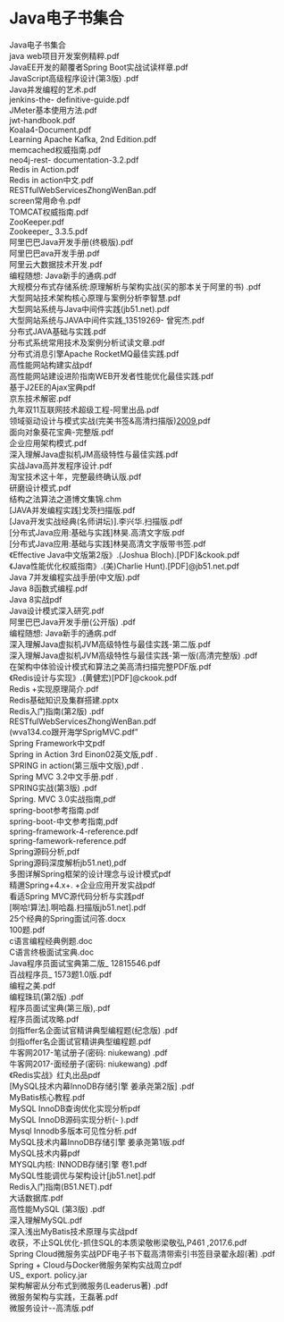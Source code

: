 # Java电子书集合
Java电子书集合<br>
java web项目开发案例精粹.pdf<br>
JavaEE开发的颠覆者Spring Boot实战试读样章.pdf<br>
JavaScript高级程序设计(第3版) .pdf<br>
Java并发编程的艺术.pdf<br>
jenkins-the- definitive-guide.pdf<br>
JMeter基本使用方法.pdf<br>
jwt-handbook.pdf<br>
Koala4-Document.pdf<br>
Learning Apache Kafka, 2nd Edition.pdf<br>
memcached权威指南.pdf<br>
neo4j-rest- documentation-3.2.pdf<br>
Redis in Action.pdf<br>
Redis in action中文.pdf<br>
RESTfulWebServicesZhongWenBan.pdf<br>
screen常用命令.pdf<br>
TOMCAT权威指南.pdf<br>
ZooKeeper.pdf<br>
Zookeeper_ 3.3.5.pdf<br>
阿里巴巴Java开发手册(终极版).pdf<br>
阿里巴巴ava开发手册.pdf<br>
阿里云大数据技术开发.pdf<br>
编程随想: Java新手的通病.pdf<br>
大规模分布式存储系统:原理解析与架构实战(买的那本关于阿里的书) .pdf<br>
大型网站技术架构核心原理与案例分析李智慧.pdf<br>
大型网站系统与Java中间件实践(jb51.net).pdf<br>
大型网站系统与JAVA中间件实践_13519269- 曾宪杰.pdf<br>
分布式JAVA基础与实践.pdf<br>
分布式系统常用技术及案例分析试读文章.pdf<br>
分布式消息引擎Apache RocketMQ最佳实践.pdf<br>
高性能网站构建实战pdf<br>
高性能网站建设进阶指南WEB开发者性能优化最佳实践.pdf<br>
基于J2EE的Ajax宝典pdf<br>
京东技术解密.pdf<br>
九年双11互联网技术超级工程-阿里出品.pdf<br>
领域驱动设计与模式实战(完美书签&高清扫描版)[2009](jb1.net),pdf<br>
面向对象葵花宝典-完整版.pdf<br>
企业应用架构模式.pdf<br>
深入理解Java虚拟机JM高级特性与最佳实践.pdf<br>
实战Java高并发程序设计.pdf<br>
淘宝技术这十年，完整最终确认版.pdf<br>
研磨设计模式.pdf<br>
结构之法算法之道博文集锦.chm<br>
[JAVA并发编程实践]戈茨扫描版.pdf<br>
[Java开发实战经典(名师讲坛)].李兴华.扫描版.pdf<br>
[分布式Java应用:基础与实践]林昊.高清文字版.pdf<br>
[分布式Java应用:基础与实践]林昊高清文字版带书签.pdf<br>
《Effective Java中文版第2版》.(Joshua Bloch).[PDF]&ckook.pdf<br>
《Java性能优化权威指南》.(美)Charlie Hunt).[PDF]@jb51.net.pdf<br>
Java 7并发编程实战手册(中文版).pdf<br>
Java 8函数式编程.pdf<br>
Java 8实战pdf<br>
Java设计模式深入研究.pdf<br>
阿里巴巴Java开发手册(公开版) .pdf<br>
编程随想: Java新手的通病.pdf<br>
深入理解Java虚拟机JVM高级特性与最佳实践-第二版.pdf<br>
深入理解Java虚拟机JVM高级特性与最佳实践-第一版(高清完整版) .pdf<br>
在架构中体验设计模式和算法之美高清扫描完整PDF版.pdf<br>
《Redis设计与实现》.(黄健宏)[PDF]@ckook.pdf<br>
Redis +实现原理简介.pdf<br>
Redis基础知识及集群搭建.pptx<br>
Redis入门指南(第2版) .pdf<br>
RESTfulWebServicesZhongWenBan.pdf<br>
(wva134.co跟开海学SprigMVC.pdf”<br>
Spring Framework中文pdf<br>
Spring in Action 3rd Einon02英文版,pdf .<br>
SPRING in action(第三版中文版),pdf .<br>
Spring MVC 3.2中文手册.pdf .<br>
SPRING实战(第3版) .pdf<br>
Spring. MVC 3.0实战指南,pdf<br>
spring-boot参考指南.pdf<br>
spring-boot-中文参考指南,pdf<br>
spring-framework-4-reference.pdf<br>
spring-famework-reference.pdf<br>
Spring源码分析,pdf<br>
Spring源码深度解析jb51.net),pdf<br>
多图详解Spring框架的设计理念与设计模式pdf<br>
精邇Spring+4.x+. +企业应用开发实战pdf<br>
看适Spring MVC源代码分析与实践pdf<br>
[啊哈!算法].啊哈磊.扫描版jb51.net].pdf<br>
25个经典的Spring面试问答.docx<br>
100题.pdf<br>
c语言编程经典例题.doc<br>
C语言终极面试宝典.doc<br>
Java程序员面试宝典第二版_ 12815546.pdf<br>
百战程序员_ 1573题1.0版.pdf<br>
编程之美.pdf<br>
编程珠玑(第2版) .pdf<br>
程序员面试宝典(第三版),.pdf<br>
程序员面试攻略.pdf<br>
剑指ffer名企面试官精讲典型编程题(纪念版) .pdf<br>
剑指offer名企面试官精讲典型编程题.pdf<br>
牛客网2017-笔试册子(密码: niukewang) .pdf<br>
牛客网2017-面经册子(密码: niukewang) .pdf<br>
《Redis实战》红丸出品pdf<br>
[MySQL技术内幕InnoDB存储引擎 姜承尧第2版] .pdf<br>
MyBatis核心教程.pdf<br>
MySQL InnoDB查询优化实现分析pdf<br>
MySQL InnoDB源码实现分析(- ).pdf<br>
Mysql Innodb多版本可见性分析.pdf<br>
MySQL技术内幕InnoDB存储引擎 姜承尧第1版.pdf<br>
MySQL技术内募pdf<br>
MYSQL内核: INNODB存储引擎 卷1.pdf<br>
MySQL性能调优与架构设计[jb51.net].pdf<br>
Redis入门指南(B51.NET).pdf<br>
大话数据库.pdf<br>
高性能MySQL (第3版) .pdf<br>
深入理解MySQL.pdf<br>
深入浅出MyBatis技术原理与实战pdf<br>
收获，不止SQL优化-抓住SQL的本质梁敬彬梁敬弘,P461 ,2017.6.pdf<br>
Spring Cloud微服务实战PDF电子书下载高清带索引书签目录翟永超(著) .pdf<br>
Spring + Cloud与Docker微服务架构实战周立pdf<br>
US_ export. policy.jar<br>
架构解密从分布式到微服务(Leaderus著) .pdf<br>
微服务架构与实践，王磊著.pdf<br>
微服务设计--高清版.pdf<br>

